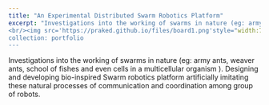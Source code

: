 ```yaml
---
title: "An Experimental Distributed Swarm Robotics Platform"
excerpt: "Investigations into the working of swarms in nature (eg: army ants, weaver ants, school of fishes and even cells in a multicellular organism ). Designing and developing bio-inspired Swarm robotics platform artificially imitating these natural processes of communication and coordination among group of robots.<br/>
<br/><img src='https://praked.github.io/files/board1.png'style="width:75% >"
collection: portfolio
---
```


Investigations into the working of swarms in nature (eg: army ants, weaver ants, school of fishes and even cells in a multicellular organism ). Designing and developing bio-inspired Swarm robotics platform artificially imitating these natural processes of communication and coordination among group of robots.
